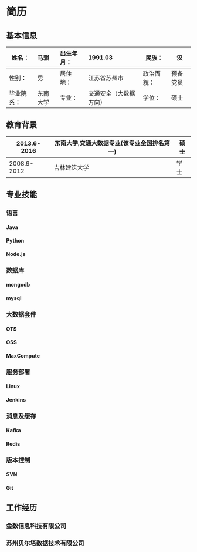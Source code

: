 #  简历

## 基本信息

| 姓名：   | 马骐   | 出生年月： | 1991.03     | 民族：   | 汉    |
| ----- | :--- | :---- | :---------- | ----- | ---- |
| 性别：   | 男    | 居住地：  | 江苏省苏州市      | 政治面貌： | 预备党员 |
| 毕业院系： | 东南大学 | 专业：   | 交通安全（大数据方向） | 学位：   | 硕士   |

## 教育背景

| 2013.6-2016 | 东南大学,交通大数据专业(该专业全国排名第一) | 硕士   |
| ----------- | ----------------------- | ---- |
| 2008.9-2012 | 吉林建筑大学                  | 学士   |

## 专业技能

### 语言

#### Java

#### Python

#### Node.js

### 数据库

#### mongodb

#### mysql

### 大数据套件

#### OTS

#### OSS

#### MaxCompute

### 服务部署

#### Linux

#### Jenkins

### 消息及缓存

#### Kafka

#### Redis

### 版本控制

#### SVN

#### Git

## 工作经历

### 金数信息科技有限公司

### 苏州贝尔塔数据技术有限公司